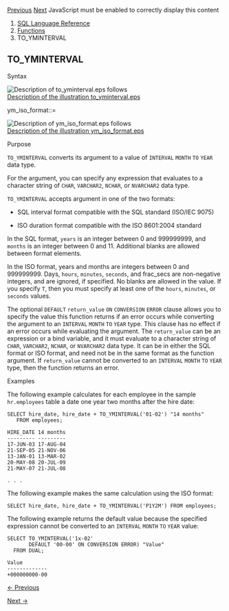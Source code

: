 [Previous](to_vector.md) [Next](TRANSLATE.md) JavaScript must be enabled
to correctly display this content

  1. [SQL Language Reference ](index.md)
  2. [Functions](Functions.md)
  3. TO_YMINTERVAL 

## TO_YMINTERVAL

Syntax

![Description of to_yminterval.eps
follows](https://docs.oracle.com/en/database/oracle/oracle-database/23/sqlrf/img/to_yminterval.gif)  
[Description of the illustration
to_yminterval.eps](img_text/to_yminterval.md)

ym_iso_format::=

![Description of ym_iso_format.eps
follows](https://docs.oracle.com/en/database/oracle/oracle-database/23/sqlrf/img/ym_iso_format.gif)  
[Description of the illustration
ym_iso_format.eps](img_text/ym_iso_format.md)

Purpose

`TO_YMINTERVAL` converts its argument to a value of `INTERVAL` `MONTH` `TO`
`YEAR` data type.

For the argument, you can specify any expression that evaluates to a character
string of `CHAR`, `VARCHAR2`, `NCHAR`, or `NVARCHAR2` data type.

`TO_YMINTERVAL` accepts argument in one of the two formats:

  * SQL interval format compatible with the SQL standard (ISO/IEC 9075)

  * ISO duration format compatible with the ISO 8601:2004 standard

In the SQL format, `years` is an integer between 0 and 999999999, and `months`
is an integer between 0 and 11. Additional blanks are allowed between format
elements.

In the ISO format, years and months are integers between 0 and 999999999.
Days, `hours`, `minutes`, `seconds`, and frac_secs are non-negative integers,
and are ignored, if specified. No blanks are allowed in the value. If you
specify `T`, then you must specify at least one of the `hours`, `minutes`, or
`seconds` values.

The optional `DEFAULT` `return_value` `ON` `CONVERSION` `ERROR` clause allows
you to specify the value this function returns if an error occurs while
converting the argument to an `INTERVAL` `MONTH` `TO` `YEAR` type. This clause
has no effect if an error occurs while evaluating the argument. The
`return_value` can be an expression or a bind variable, and it must evaluate
to a character string of `CHAR`, `VARCHAR2`, `NCHAR`, or `NVARCHAR2` data
type. It can be in either the SQL format or ISO format, and need not be in the
same format as the function argument. If `return_value` cannot be converted to
an `INTERVAL` `MONTH` `TO` `YEAR` type, then the function returns an error.

Examples

The following example calculates for each employee in the sample
`hr.employees` table a date one year two months after the hire date:

    
    
    SELECT hire_date, hire_date + TO_YMINTERVAL('01-02') "14 months"
       FROM employees;
    
    HIRE_DATE 14 months
    --------- ---------
    17-JUN-03 17-AUG-04
    21-SEP-05 21-NOV-06
    13-JAN-01 13-MAR-02
    20-MAY-08 20-JUL-09
    21-MAY-07 21-JUL-08
    
    . . .
    

The following example makes the same calculation using the ISO format:

    
    
    SELECT hire_date, hire_date + TO_YMINTERVAL('P1Y2M') FROM employees;

The following example returns the default value because the specified
expression cannot be converted to an `INTERVAL` `MONTH` `TO` `YEAR` value:

    
    
    SELECT TO_YMINTERVAL('1x-02'
           DEFAULT '00-00' ON CONVERSION ERROR) "Value"
      FROM DUAL;
    
    Value
    -------------
    +000000000-00
    


[← Previous](to_vector.md)

[Next →](TRANSLATE.md)
